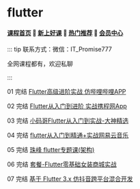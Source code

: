# flutter

#### [**课程首页**](../../README.md) 💖 [**新上好课**](./xshk.md) 💖 [**热门推荐**](./rmtj.md) 💖 [**会员中心**](./vip.md)

::: tip
联系方式：微信：IT_Promise777

全网课程都有，欢迎私聊

:::

01 完结 [Flutter高级进阶实战 仿哔哩哔哩APP](https://coding.imooc.com/class/487.html)

02 完结 [Flutter从入门到进阶 实战携程网App](https://coding.imooc.com/class/321.html)

03 完结 [小码哥Flutter从入门到实战-大神精选](https://ke.qq.com/course/469774)

04 完结 [flutter从入门到精通+实战网易云音乐](https://ke.qq.com/course/3030481)

05 完结 [ 珠峰 flutter专题课(架构)](http://www.javascriptpeixun.cn/goods/show/92)

06  完结 [套餐-Flutter零基础女装商城实战](https://ke.qq.com/course/package/18833)

07 完结 [基于 Flutter 3.x 仿抖音跨平台混合开发](https://coding.imooc.com/class/583.html)
